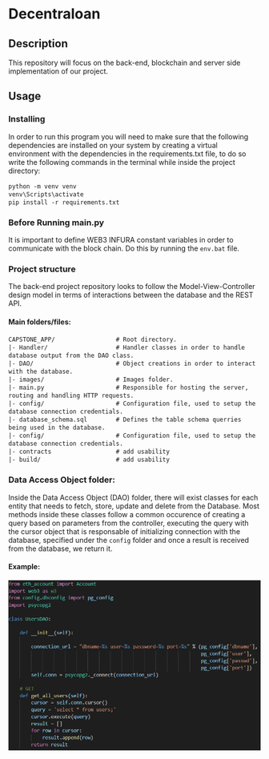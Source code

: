 # Decentraloan

## Description

This repository will focus on the back-end, blockchain and server side implementation of our project. 

## Usage

### Installing

In order to run this program you will need to make sure that the following dependencies are installed on your system by creating a virtual environment with the dependencies in the requirements.txt file, to do so write the following commands in the terminal while inside the project directory:

```
python -m venv venv
venv\Scripts\activate
pip install -r requirements.txt
```

### Before Running main.py

It is important to define WEB3 INFURA constant variables in order to communicate with the block chain. Do this by running the ```env.bat``` file. 

### Project structure

The back-end project repository looks to follow the Model-View-Controller design model in terms of interactions between the database and the REST API. 

#### Main folders/files: 
```
CAPSTONE_APP/                 # Root directory.
|- Handler/                   # Handler classes in order to handle database output from the DAO class.
|- DAO/                       # Object creations in order to interact with the database.
|- images/                    # Images folder.
|- main.py                    # Responsible for hosting the server, routing and handling HTTP requests.
|- config/                    # Configuration file, used to setup the database connection credentials.
|- database_schema.sql        # Defines the table schema querries being used in the database.
|- config/                    # Configuration file, used to setup the database connection credentials.
|- contracts                  # add usability
|- build/                     # add usability
```

### Data Access Object folder: 

Inside the Data Access Object (DAO) folder, there will exist classes for each entity that needs to fetch, store, update and delete from the Database. Most methods inside these classes follow a common occurence of creating a query based on parameters from the controller, executing the query with the cursor object that is responsable of initializing connection with the database, specified under the ```config``` folder and once a result is received from the database, we return it.

#### Example: 

![DAO EXAMPLE](images/DAO_EXAMPLE.png)


